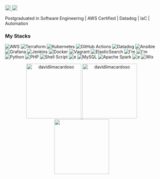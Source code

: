<div align="left">
  <a href="mailto:david.lima.cd@gmail.com">
    <img height="18em" src="https://img.shields.io/badge/Gmail-D14836?style=for-the-badge&logo=gmail&logoColor=white" alt="davidlimacardoso"/>
  </a>
  <a href="https://linkedin.com/in/davidlimacardoso"> 
    <img height="18em" src="https://firebasestorage.googleapis.com/v0/b/natan-35907.appspot.com/o/68747470733a2f2f696d672e736869656c64732e696f2f62616467652f4c696e6b6564496e2d3030373742353f7374796c653d666f722d7468652d6261646765266c6f676f3d6c696e6b6564696e266c6f676f436f6c6f723d7768697465.svg?alt=media&token=2b238eb6-03db-4ed8-9f86-0ce2689f53df" alt="davidlimacardoso"/>
  </a>
</div>

Postgraduated in Software Engineering | AWS Certified | Datadog | IaC | Automation


### My Stacks
![AWS](https://img.shields.io/badge/AWS-%23FF9900.svg?style=for-the-badge&logo=amazon-aws&logoColor=white) ![Terraform](https://img.shields.io/badge/terraform-%235835CC.svg?style=for-the-badge&logo=terraform&logoColor=white) ![Kubernetes](https://img.shields.io/badge/kubernetes-%23326ce5.svg?style=for-the-badge&logo=kubernetes&logoColor=white) ![GitHub Actions](https://img.shields.io/badge/github%20actions-%232671E5.svg?style=for-the-badge&logo=githubactions&logoColor=white) ![Datadog](https://img.shields.io/badge/datadog-%23632CA6.svg?style=for-the-badge&logo=datadog&logoColor=white) ![Ansible](https://img.shields.io/badge/ansible-%231A1918.svg?style=for-the-badge&logo=ansible&logoColor=white) ![Grafana](https://img.shields.io/badge/grafana-%23F46800.svg?style=for-the-badge&logo=grafana&logoColor=white) ![Jenkins](https://img.shields.io/badge/jenkins-%232C5263.svg?style=for-the-badge&logo=jenkins&logoColor=white) ![Docker](https://img.shields.io/badge/docker-%230db7ed.svg?style=for-the-badge&logo=docker&logoColor=white) ![Vagrant](https://img.shields.io/badge/vagrant-%231563FF.svg?style=for-the-badge&logo=vagrant&logoColor=white) ![ElasticSearch](https://img.shields.io/badge/-ElasticSearch-005571?style=for-the-badge&logo=elasticsearch) ![I'm](https://img.shields.io/badge/HTML5-E34F26?style=for-the-badge&logo=html5&logoColor=white) ![I'm](https://img.shields.io/badge/JavaScript-20232A?style=for-the-badge&logo=javascript&logoColor=F7DF1E) ![Python](https://img.shields.io/badge/python-3670A0?style=for-the-badge&logo=python&logoColor=ffdd54) ![PHP](https://img.shields.io/badge/php-%23777BB4.svg?style=for-the-badge&logo=php&logoColor=white) ![Shell Script](https://img.shields.io/badge/shell_script-%23121011.svg?style=for-the-badge&logo=gnu-bash&logoColor=white) ![e](https://img.shields.io/badge/VS_Code-14354C?style=for-the-badge&logo=visual-studio-code&logoColor=61DAFB) ![MySQL](https://img.shields.io/badge/mysql-4479A1.svg?style=for-the-badge&logo=mysql&logoColor=white) ![Apache Spark](https://img.shields.io/badge/Apache%20Spark-FDEE21?style=flat-square&logo=apachespark&logoColor=black) ![e](https://img.shields.io/badge/Git-14354C?style=for-the-badge&logo=git&logoColor=white) ![Wix](https://img.shields.io/badge/wix-000?style=for-the-badge&logo=wix&logoColor=white)  

<div align="center">
  <a href="https://github.com/davidlimacardoso">
    <img height="180em" src="https://github-readme-stats.vercel.app/api/top-langs?username=davidlimacardoso&show_icons=true&locale=en&layout=compact&theme=gotham" alt="davidlimacardoso"/>
    <img height="180em" src="https://github-readme-stats.vercel.app/api?username=davidlimacardoso&show_icons=true&locale=en&layout=compact&theme=gotham" alt="davidlimacardoso"/>
  </a>
</div>

<div align="center">
  <a href="https://github.com/davidlimacardoso">
    <img height="180em" src="https://github-profile-trophy.vercel.app/?username=davidlimacardoso&column=8&theme=gotham&no-bg=true"/>
  </a>
</div>

